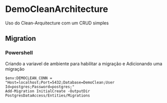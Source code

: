 # DemoCleanArchitecture
Uso do Clean-Arquitecture com um CRUD simples

## <a name="Migration"></a> Migration
### Powershell
Criando a variavel de ambiente para habilitar a migração
e Adicionando uma migração
```
$env:DEMOCLEAN_CONN = "Host=localhost;Port=5432;Database=DemoClean;User Id=postgres;Password=postgres;"
Add-Migration InitialCreate -OutputDir PostgresDataAccess/Entities/Migrations
```
